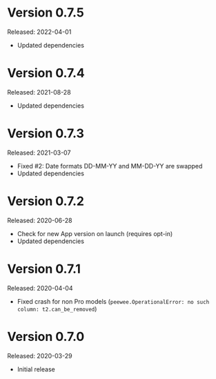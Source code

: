 Version 0.7.5
=============
Released: 2022-04-01

 * Updated dependencies

Version 0.7.4
=============
Released: 2021-08-28

 * Updated dependencies

Version 0.7.3
=============
Released: 2021-03-07

 * Fixed #2: Date formats DD-MM-YY and MM-DD-YY are swapped
 * Updated dependencies

Version 0.7.2
=============
Released: 2020-06-28

 * Check for new App version on launch (requires opt-in)
 * Updated dependencies

Version 0.7.1
=============
Released: 2020-04-04

 * Fixed crash for non Pro models (`peewee.OperationalError: no such column:
   t2.can_be_removed`)

Version 0.7.0
=============
Released: 2020-03-29

 * Initial release
